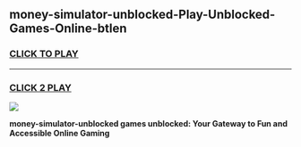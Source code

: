 
## money-simulator-unblocked-Play-Unblocked-Games-Online-btlen
<h3>
<a href="https://premium76.site?title=money-simulator-unblocked&ref=25A">CLICK TO PLAY</a></h3>
<hr>

<h3>
<a href="https://premium76.site?title=money-simulator-unblocked&ref=25A">CLICK 2 PLAY</a>
  
</h3>

<a href="https://premium76.site?title=money-simulator-unblocked&ref=25A"><img src="https://clearcache.store/games.png"></a>


**money-simulator-unblocked games unblocked: Your Gateway to Fun and Accessible Online Gaming**
